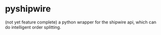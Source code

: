 pyshipwire
==========

(not yet feature complete) a python wrapper for the shipwire api,
which can do intelligent order splitting.